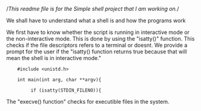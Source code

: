 /*This readme file is for the Simple shell project that I am working on.*/

We shall have to understand what a shell is and how the programs work

We first have to know whether the script is running in interactive mode or the non-interactive mode. This is done by using the "isatty()" function. This checks if the file descriptors refers to a terminal or doesnt. We provide a prompt for the user if the  "isatty() function returns true because that will mean the shell is in interactive mode."

		#include <unistd.h>
		
		int main(int arg, char **argv){
	
			 if (isatty(STDIN_FILENO)){
			
The "execve() function" checks for executible files in the system.

